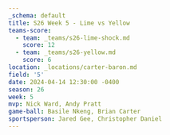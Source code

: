```yaml
---
_schema: default
title: S26 Week 5 - Lime vs Yellow
teams-score:
  - team: _teams/s26-lime-shock.md
    score: 12
  - team: _teams/s26-yellow.md
    score: 6
location: _locations/carter-baron.md
field: '5'
date: 2024-04-14 12:30:00 -0400
season: 26
week: 5
mvp: Nick Ward, Andy Pratt
game-ball: Basile Nkeng, Brian Carter
sportsperson: Jared Gee, Christopher Daniel
---
```

